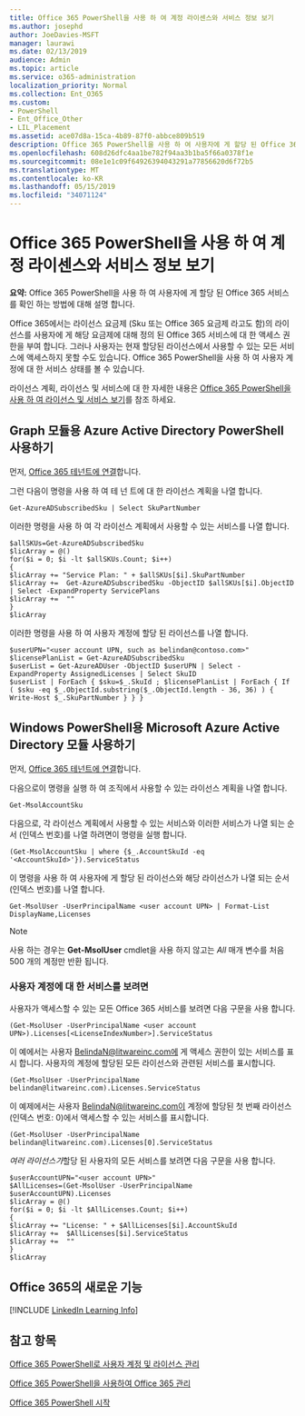 ```yaml
---
title: Office 365 PowerShell을 사용 하 여 계정 라이센스와 서비스 정보 보기
ms.author: josephd
author: JoeDavies-MSFT
manager: laurawi
ms.date: 02/13/2019
audience: Admin
ms.topic: article
ms.service: o365-administration
localization_priority: Normal
ms.collection: Ent_O365
ms.custom:
- PowerShell
- Ent_Office_Other
- LIL_Placement
ms.assetid: ace07d8a-15ca-4b89-87f0-abbce809b519
description: Office 365 PowerShell을 사용 하 여 사용자에 게 할당 된 Office 365 서비스를 확인 하는 방법에 대해 설명 합니다.
ms.openlocfilehash: 608d26dfc4aa1be782f94aa3b1ba5f66a0378f1e
ms.sourcegitcommit: 08e1e1c09f64926394043291a77856620d6f72b5
ms.translationtype: MT
ms.contentlocale: ko-KR
ms.lasthandoff: 05/15/2019
ms.locfileid: "34071124"
---
```

# <a name="view-account-license-and-service-details-with-office-365-powershell"></a>Office 365 PowerShell을 사용 하 여 계정 라이센스와 서비스 정보 보기

**요약:** Office 365 PowerShell을 사용 하 여 사용자에 게 할당 된 Office 365 서비스를 확인 하는 방법에 대해 설명 합니다.
  
Office 365에서는 라이선스 요금제 (Sku 또는 Office 365 요금제 라고도 함)의 라이선스를 사용자에 게 해당 요금제에 대해 정의 된 Office 365 서비스에 대 한 액세스 권한을 부여 합니다. 그러나 사용자는 현재 할당된 라이선스에서 사용할 수 있는 모든 서비스에 액세스하지 못할 수도 있습니다. Office 365 PowerShell을 사용 하 여 사용자 계정에 대 한 서비스 상태를 볼 수 있습니다. 

라이선스 계획, 라이선스 및 서비스에 대 한 자세한 내용은 [Office 365 PowerShell을 사용 하 여 라이선스 및 서비스 보기](view-licenses-and-services-with-office-365-powershell.md)를 참조 하세요.

## <a name="use-the-azure-active-directory-powershell-for-graph-module"></a>Graph 모듈용 Azure Active Directory PowerShell 사용하기

먼저, [Office 365 테넌트에 연결](connect-to-office-365-powershell.md#connect-with-the-azure-active-directory-powershell-for-graph-module)합니다.
  
그런 다음이 명령을 사용 하 여 테 넌 트에 대 한 라이선스 계획을 나열 합니다.

```
Get-AzureADSubscribedSku | Select SkuPartNumber
```

이러한 명령을 사용 하 여 각 라이선스 계획에서 사용할 수 있는 서비스를 나열 합니다.

```
$allSKUs=Get-AzureADSubscribedSku
$licArray = @()
for($i = 0; $i -lt $allSKUs.Count; $i++)
{
$licArray += "Service Plan: " + $allSKUs[$i].SkuPartNumber
$licArray +=  Get-AzureADSubscribedSku -ObjectID $allSKUs[$i].ObjectID | Select -ExpandProperty ServicePlans
$licArray +=  ""
}
$licArray
````

이러한 명령을 사용 하 여 사용자 계정에 할당 된 라이선스를 나열 합니다.

````
$userUPN="<user account UPN, such as belindan@contoso.com>"
$licensePlanList = Get-AzureADSubscribedSku
$userList = Get-AzureADUser -ObjectID $userUPN | Select -ExpandProperty AssignedLicenses | Select SkuID 
$userList | ForEach { $sku=$_.SkuId ; $licensePlanList | ForEach { If ( $sku -eq $_.ObjectId.substring($_.ObjectId.length - 36, 36) ) { Write-Host $_.SkuPartNumber } } }
````

## <a name="use-the-microsoft-azure-active-directory-module-for-windows-powershell"></a>Windows PowerShell용 Microsoft Azure Active Directory 모듈 사용하기

먼저, [Office 365 테넌트에 연결](connect-to-office-365-powershell.md#connect-with-the-microsoft-azure-active-directory-module-for-windows-powershell)합니다.

다음으로이 명령을 실행 하 여 조직에서 사용할 수 있는 라이선스 계획을 나열 합니다. 

```
Get-MsolAccountSku
```

다음으로, 각 라이선스 계획에서 사용할 수 있는 서비스와 이러한 서비스가 나열 되는 순서 (인덱스 번호)를 나열 하려면이 명령을 실행 합니다.

````
(Get-MsolAccountSku | where {$_.AccountSkuId -eq '<AccountSkuId>'}).ServiceStatus
````
  
이 명령을 사용 하 여 사용자에 게 할당 된 라이선스와 해당 라이선스가 나열 되는 순서 (인덱스 번호)를 나열 합니다.

````
Get-MsolUser -UserPrincipalName <user account UPN> | Format-List DisplayName,Licenses
````

>[!Note]
>사용 하는 경우는 **Get-MsolUser** cmdlet을 사용 하지 않고는 _All_ 매개 변수를 처음 500 개의 계정만 반환 됩니다.
>
   

### <a name="to-view-services-for-a-user-account"></a>사용자 계정에 대 한 서비스를 보려면

사용자가 액세스할 수 있는 모든 Office 365 서비스를 보려면 다음 구문을 사용 합니다.
  
```
(Get-MsolUser -UserPrincipalName <user account UPN>).Licenses[<LicenseIndexNumber>].ServiceStatus
```

이 예에서는 사용자 BelindaN@litwareinc.com에 게 액세스 권한이 있는 서비스를 표시 합니다. 사용자의 계정에 할당된 모든 라이선스와 관련된 서비스를 표시합니다.
  
```
(Get-MsolUser -UserPrincipalName belindan@litwareinc.com).Licenses.ServiceStatus
```

이 예제에서는 사용자 BelindaN@litwareinc.com이 계정에 할당된 첫 번째 라이선스(인덱스 번호: 0)에서 액세스할 수 있는 서비스를 표시합니다.
  
```
(Get-MsolUser -UserPrincipalName belindan@litwareinc.com).Licenses[0].ServiceStatus
```

*여러 라이선스가*할당 된 사용자의 모든 서비스를 보려면 다음 구문을 사용 합니다.

```
$userAccountUPN="<user account UPN>"
$AllLicenses=(Get-MsolUser -UserPrincipalName $userAccountUPN).Licenses
$licArray = @()
for($i = 0; $i -lt $AllLicenses.Count; $i++)
{
$licArray += "License: " + $AllLicenses[$i].AccountSkuId
$licArray +=  $AllLicenses[$i].ServiceStatus
$licArray +=  ""
}
$licArray
```

  
## <a name="new-to-office-365"></a>Office 365의 새로운 기능

[!INCLUDE [LinkedIn Learning Info](../common/office/linkedin-learning-info.md)]

## <a name="see-also"></a>참고 항목

[Office 365 PowerShell로 사용자 계정 및 라이선스 관리](manage-user-accounts-and-licenses-with-office-365-powershell.md)
  
[Office 365 PowerShell을 사용하여 Office 365 관리](manage-office-365-with-office-365-powershell.md)
  
[Office 365 PowerShell 시작](getting-started-with-office-365-powershell.md)
